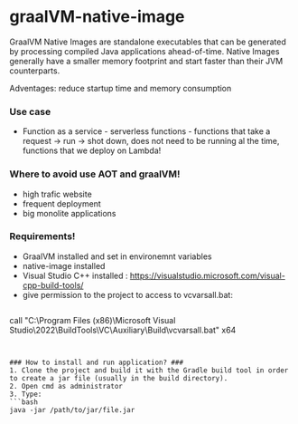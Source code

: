 # graalVM-native-image

GraalVM Native Images are standalone executables that can be generated by processing compiled Java applications ahead-of-time. Native Images generally have a smaller memory footprint and start faster than their JVM counterparts.

Adventages: reduce startup time and memory consumption

### Use case ###
* Function as a service - serverless functions - functions  that take a request -> run -> shot down, does not need to be running al the time, functions that we deploy on Lambda!

 ### Where to avoid use AOT and graalVM! ###
* high trafic website
* frequent deployment
* big monolite applications

### Requirements! ###
* GraalVM installed and set in environemnt variables
* native-image installed
* Visual Studio C++	installed : https://visualstudio.microsoft.com/visual-cpp-build-tools/
* give permission to the project to access to vcvarsall.bat:
  ```bash
call "C:\Program Files (x86)\Microsoft Visual Studio\2022\BuildTools\VC\Auxiliary\Build\vcvarsall.bat" x64
```


### How to install and run application? ###
1. Clone the project and build it with the Gradle build tool in order to create a jar file (usually in the build directory).
2. Open cmd as administrator
3. Type: 
```bash
java -jar /path/to/jar/file.jar
```
